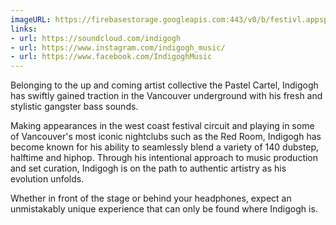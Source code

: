```yaml
---
imageURL: https://firebasestorage.googleapis.com:443/v0/b/festivl.appspot.com/o/userContent%2FC07CB51C-2BC1-46FA-9DBC-A88107A06260.png?alt=media&token=a904477b-d027-4b64-92f6-6a77f6ee5a51
links:
- url: https://soundcloud.com/indigogh
- url: https://www.instagram.com/indigogh_music/
- url: https://www.facebook.com/IndigoghMusic
---
```

Belonging to the up and coming artist collective the Pastel Cartel, Indigogh has swiftly gained traction in the Vancouver underground with his fresh and stylistic gangster bass sounds.

Making appearances in the west coast festival circuit and playing in some of Vancouver's most iconic nightclubs such as the Red Room, Indigogh has become known for his ability to seamlessly blend a variety of 140 dubstep, halftime and hiphop. Through his intentional approach to music production and set curation, Indigogh is on the path to authentic artistry as his evolution unfolds.

Whether in front of the stage or behind your headphones, expect an unmistakably unique experience that can only be found where Indigogh is.